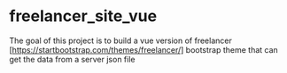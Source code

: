 # freelancer_site_vue
The goal of this project is to build a vue version of freelancer [https://startbootstrap.com/themes/freelancer/] bootstrap theme that can get the data from a server json file
